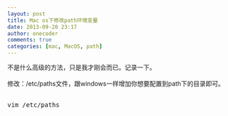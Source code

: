 ```yaml
---
layout: post
title: Mac os下修改path环境变量
date: 2013-09-20 23:17
author: onecoder
comments: true
categories: [mac, MacOS, path]
---
```

<div id="xunlei_com_thunder_helper_plugin_d462f475-c18e-46be-bd10-327458d045bd">
	不是什么高级的方法，只是我才刚会而已。记录一下。<br />
	<br />
	修改：/etc/paths文件，跟windows一样增加你想要配置到path下的目录即可。</div>
<div>
	&nbsp;</div>
<div>
	<pre class="brush:shell;first-line:1;pad-line-numbers:true;highlight:null;collapse:false;">
vim /etc/paths

</pre>
</div>
<div>
	&nbsp;</div>

